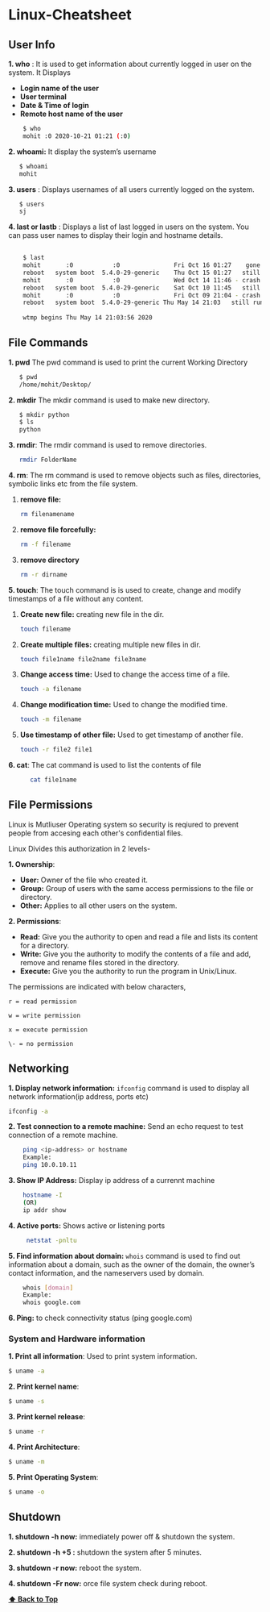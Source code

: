# Linux-Cheatsheet

## User Info


**1. who** : It is used to get information about currently logged in user on the system. It Displays
 - <b>Login name of the user </b>  
 - <b> User terminal </b> 
 - <b> Date & Time of login </b> 
 - <b> Remote host name of the user </b> 
```bash
    $ who
    mohit :0 2020-10-21 01:21 (:0)
```

**2. whoami:** It display the system’s username

```bash
   $ whoami
   mohit
```

**3. users** : Displays usernames of all users currently logged on the system.

```bash
   $ users
   sj
```

**4. last or lastb** : Displays a list of last logged in users on the system. You can pass user names to display their login and hostname details.

```bash
    
    $ last
    mohit       :0           :0               Fri Oct 16 01:27    gone - no logout
    reboot   system boot  5.4.0-29-generic    Thu Oct 15 01:27   still running
    mohit       :0           :0               Wed Oct 14 11:46 - crash (29+13:40)
    reboot   system boot  5.4.0-29-generic    Sat Oct 10 11:45   still running
    mohit       :0           :0               Fri Oct 09 21:04 - crash (75+14:41)
    reboot   system boot  5.4.0-29-generic Thu May 14 21:03   still running
    
    wtmp begins Thu May 14 21:03:56 2020
```


## File Commands

**1. pwd** The pwd command is used to print the current Working Directory

```bash
   $ pwd
   /home/mohit/Desktop/
```

**2. mkdir** The mkdir command is used to make new directory.
```bash
   $ mkdir python
   $ ls
   python
```

**3. rmdir**: The rmdir command is used to remove directories.

```bash
   rmdir FolderName
```

**4. rm**: The rm command is used to remove objects such as files, directories, symbolic links etc from the file system.
1. **remove file:**   
    ```bash
    rm filenamename
    ```

2. **remove file forcefully:**
    ```bash
    rm -f filename
    ```

3. **remove directory**
    ```bash
    rm -r dirname
    ```

**5. touch**: The touch command is is used to create, change and modify timestamps of a file without any content.
   1. **Create new file:** creating new file in the dir.
       ```bash
       touch filename
       ```
   2. **Create multiple files:** creating multiple new files in dir.
       ```bash
       touch file1name file2name file3name
       ```
   3. **Change access time:** Used to change the access time of a file.
       ```bash
       touch -a filename
       ```
   4. **Change modification time:** Used to change the modified time.
       ```bash
       touch -m filename
       ```
   5. **Use timestamp of other file:** Used to get timestamp of another file.
       ```bash
       touch -r file2 file1
       ```
       
**6. cat**: The cat command is used to list the contents of file
```bash
      cat file1name
```


## File Permissions

Linux is Mutliuser Operating system so security is reqiured to prevent people from accesing each other's confidential files.

Linux Divides this authorization in 2 levels-

**1. Ownership**:
- <b>User:</b> Owner of the file who created it.
- <b>Group:</b> Group of users with the same access permissions to the file or directory. 
- <b>Other:</b> Applies to all other users on the system.

**2. Permissions**:
- <b> Read:</b> Give you the authority to open and read a file and lists its content for a directory.
- <b> Write:</b> Give you the authority to modify the contents of a file and add, remove and rename files stored in the directory.
- <b>Execute:</b> Give you the authority to run the program in Unix/Linux.

The permissions are indicated with below characters,

    r = read permission

    w = write permission

    x = execute permission

    \- = no permission


## Networking

**1. Display network information:** `ifconfig` command is used to display all network information(ip address, ports etc)

```bash
ifconfig -a
```

**2. Test connection to a remote machine:** Send an echo request to test connection of a remote machine.
```bash
    ping <ip-address> or hostname
    Example:
    ping 10.0.10.11
```

**3. Show IP Address:** Display ip address of a currennt machine
```bash
    hostname -I
    (OR)
    ip addr show
```

**4. Active ports:** Shows active or listening ports
```bash
     netstat -pnltu
```

**5. Find information about domain:** `whois` command is used to find out information about a domain, such as the owner of the domain, the owner’s contact information, and the nameservers used by domain.
```bash
    whois [domain]
    Example:
    whois google.com
```

**6. Ping:** to check connectivity status (ping google.com)


### System and Hardware information

**1. Print all information**: Used to print system information.
```bash
$ uname -a
```

**2. Print kernel name**:
```bash
$ uname -s
```

**3. Print kernel release**:
```bash
$ uname -r
```

**4. Print Architecture**:
```bash
$ uname -m
```

**5. Print Operating System**:
```bash
$ uname -o
```


## Shutdown

**1. shutdown -h now:** immediately power off & shutdown the system.

**2. shutdown -h +5 :** shutdown the system after 5 minutes.

**3. shutdown -r now:** reboot the system.

**4. shutdown -Fr now:** orce file system check during reboot.


**[⬆ Back to Top](#Linux-Cheatsheet)**